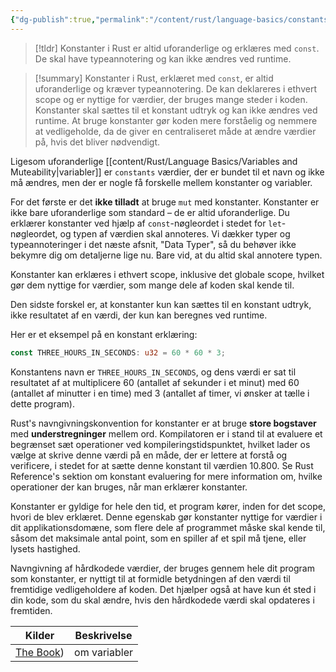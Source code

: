 ```yaml
---
{"dg-publish":true,"permalink":"/content/rust/language-basics/constants/","title":"Constants","tags":["Rust","gardenEntry","gardenEntry","gardenEntry","gardenEntry"]}
---
```


> [!tldr] 
> Konstanter i Rust er altid uforanderlige og erklæres med `const`. De skal have typeannotering og kan ikke ændres ved runtime.

> [!summary] 
> Konstanter i Rust, erklæret med `const`, er altid uforanderlige og kræver typeannotering. De kan deklareres i ethvert scope og er nyttige for værdier, der bruges mange steder i koden. Konstanter skal sættes til et konstant udtryk og kan ikke ændres ved runtime. At bruge konstanter gør koden mere forståelig og nemmere at vedligeholde, da de giver en centraliseret måde at ændre værdier på, hvis det bliver nødvendigt.

Ligesom uforanderlige [[content/Rust/Language Basics/Variables and Muteability\|variabler]] er `constants` værdier, der er bundet til et navn og ikke må ændres, men der er nogle få forskelle mellem konstanter og variabler. 

For det første er det **ikke tilladt** at bruge `mut` med konstanter. Konstanter er ikke bare uforanderlige som standard – de er altid uforanderlige. Du erklærer konstanter ved hjælp af `const`-nøgleordet i stedet for `let`-nøgleordet, og typen af værdien skal annoteres. Vi dækker typer og typeannoteringer i det næste afsnit, "Data Typer", så du behøver ikke bekymre dig om detaljerne lige nu. Bare vid, at du altid skal annotere typen.

Konstanter kan erklæres i ethvert scope, inklusive det globale scope, hvilket gør dem nyttige for værdier, som mange dele af koden skal kende til.

Den sidste forskel er, at konstanter kun kan sættes til en konstant udtryk, ikke resultatet af en værdi, der kun kan beregnes ved runtime.

Her er et eksempel på en konstant erklæring:

```rust
const THREE_HOURS_IN_SECONDS: u32 = 60 * 60 * 3;
```

Konstantens navn er `THREE_HOURS_IN_SECONDS`, og dens værdi er sat til resultatet af at multiplicere 60 (antallet af sekunder i et minut) med 60 (antallet af minutter i en time) med 3 (antallet af timer, vi ønsker at tælle i dette program). 

Rust's navngivningskonvention for konstanter er at bruge **store bogstaver** med **understregninger** mellem ord. Kompilatoren er i stand til at evaluere et begrænset sæt operationer ved kompileringstidspunktet, hvilket lader os vælge at skrive denne værdi på en måde, der er lettere at forstå og verificere, i stedet for at sætte denne konstant til værdien 10.800. Se Rust Reference's sektion om konstant evaluering for mere information om, hvilke operationer der kan bruges, når man erklærer konstanter.

Konstanter er gyldige for hele den tid, et program kører, inden for det scope, hvori de blev erklæret. Denne egenskab gør konstanter nyttige for værdier i dit applikationsdomæne, som flere dele af programmet måske skal kende til, såsom det maksimale antal point, som en spiller af et spil må tjene, eller lysets hastighed.

Navngivning af hårdkodede værdier, der bruges gennem hele dit program som konstanter, er nyttigt til at formidle betydningen af den værdi til fremtidige vedligeholdere af koden. Det hjælper også at have kun ét sted i din kode, som du skal ændre, hvis den hårdkodede værdi skal opdateres i fremtiden.

| Kilder                                                                            | Beskrivelse  |
| --------------------------------------------------------------------------------- | ------------ |
| [The Book](https://doc.rust-lang.org/book/ch03-01-variables-and-mutability.html)) | om variabler |

